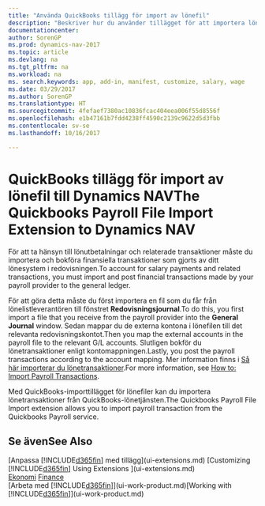 ```yaml
---
title: "Använda QuickBooks tillägg för import av lönefil"
description: "Beskriver hur du använder tillägget för att importera lön och lönetransaktioner från tjänsten Quickbooks lön."
documentationcenter: 
author: SorenGP
ms.prod: dynamics-nav-2017
ms.topic: article
ms.devlang: na
ms.tgt_pltfrm: na
ms.workload: na
ms. search.keywords: app, add-in, manifest, customize, salary, wage
ms.date: 03/29/2017
ms.author: SorenGP
ms.translationtype: HT
ms.sourcegitcommit: 4fefaef7380ac10836fcac404eea006f55d8556f
ms.openlocfilehash: e1b47161b7fdd4238ff4590c2139c9622d5d3fbb
ms.contentlocale: sv-se
ms.lasthandoff: 10/16/2017

---
```

# <a name="the-quickbooks-payroll-file-import-extension-to-dynamics-nav"></a><span data-ttu-id="641ab-103">QuickBooks tillägg för import av lönefil till Dynamics NAV</span><span class="sxs-lookup"><span data-stu-id="641ab-103">The Quickbooks Payroll File Import Extension to Dynamics NAV</span></span>
<span data-ttu-id="641ab-104">För att ta hänsyn till lönutbetalningar och relaterade transaktioner måste du importera och bokföra finansiella transaktioner som gjorts av ditt lönesystem i redovisningen.</span><span class="sxs-lookup"><span data-stu-id="641ab-104">To account for salary payments and related transactions, you must import and post financial transactions made by your payroll provider to the general ledger.</span></span>

<span data-ttu-id="641ab-105">För att göra detta måste du först importera en fil som du får från lönelistleverantören till fönstret **Redovisningsjournal**.</span><span class="sxs-lookup"><span data-stu-id="641ab-105">To do this, you first import a file that you receive from the payroll provider into the **General Journal** window.</span></span> <span data-ttu-id="641ab-106">Sedan mappar du de externa kontona i lönefilen till det relevanta redovisningskontot.</span><span class="sxs-lookup"><span data-stu-id="641ab-106">Then you map the external accounts in the payroll file to the relevant G/L accounts.</span></span> <span data-ttu-id="641ab-107">Slutligen bokför du lönetransaktioner enligt kontomappningen.</span><span class="sxs-lookup"><span data-stu-id="641ab-107">Lastly, you post the payroll transactions according to the account mapping.</span></span> <span data-ttu-id="641ab-108">Mer information finns i [Så här importerar du lönetransaktioner](finance-how-import-payroll-transactions.md).</span><span class="sxs-lookup"><span data-stu-id="641ab-108">For more information, see [How to: Import Payroll Transactions](finance-how-import-payroll-transactions.md).</span></span>

<span data-ttu-id="641ab-109">Med QuickBooks-importtillägget för lönefiler kan du importera lönetransaktioner från QuickBooks-lönetjänsten.</span><span class="sxs-lookup"><span data-stu-id="641ab-109">The Quickbooks Payroll File Import extension allows you to import payroll transaction from the Quickbooks Payroll service.</span></span>

## <a name="see-also"></a><span data-ttu-id="641ab-110">Se även</span><span class="sxs-lookup"><span data-stu-id="641ab-110">See Also</span></span>
<span data-ttu-id="641ab-111">[Anpassa [!INCLUDE[d365fin](includes/d365fin_md.md)] med tillägg](ui-extensions.md)  </span><span class="sxs-lookup"><span data-stu-id="641ab-111">[Customizing [!INCLUDE[d365fin](includes/d365fin_md.md)] Using Extensions ](ui-extensions.md)  </span></span>  
<span data-ttu-id="641ab-112">[Ekonomi](finance.md)  </span><span class="sxs-lookup"><span data-stu-id="641ab-112">[Finance](finance.md)  </span></span>  
<span data-ttu-id="641ab-113">[Arbeta med [!INCLUDE[d365fin](includes/d365fin_md.md)]](ui-work-product.md)</span><span class="sxs-lookup"><span data-stu-id="641ab-113">[Working with [!INCLUDE[d365fin](includes/d365fin_md.md)]](ui-work-product.md)</span></span>

